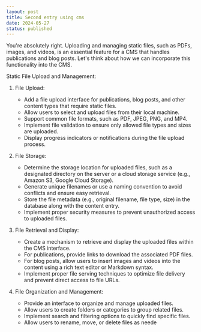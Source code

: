 ```yaml
---
layout: post
title: Second entry using cms
date: 2024-05-27
status: published
---
```

You're absolutely right. Uploading and managing static files, such as PDFs, images, and videos, is an essential feature for a CMS that handles publications and blog posts. Let's think about how we can incorporate this functionality into the CMS.

Static File Upload and Management:
1. File Upload:
   - Add a file upload interface for publications, blog posts, and other content types that require static files.
   - Allow users to select and upload files from their local machine.
   - Support common file formats, such as PDF, JPEG, PNG, and MP4.
   - Implement file validation to ensure only allowed file types and sizes are uploaded.
   - Display progress indicators or notifications during the file upload process.

2. File Storage:
   - Determine the storage location for uploaded files, such as a designated directory on the server or a cloud storage service (e.g., Amazon S3, Google Cloud Storage).
   - Generate unique filenames or use a naming convention to avoid conflicts and ensure easy retrieval.
   - Store the file metadata (e.g., original filename, file type, size) in the database along with the content entry.
   - Implement proper security measures to prevent unauthorized access to uploaded files.

3. File Retrieval and Display:
   - Create a mechanism to retrieve and display the uploaded files within the CMS interface.
   - For publications, provide links to download the associated PDF files.
   - For blog posts, allow users to insert images and videos into the content using a rich text editor or Markdown syntax.
   - Implement proper file serving techniques to optimize file delivery and prevent direct access to file URLs.

4. File Organization and Management:
   - Provide an interface to organize and manage uploaded files.
   - Allow users to create folders or categories to group related files.
   - Implement search and filtering options to quickly find specific files.
   - Allow users to rename, move, or delete files as neede